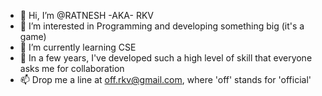 - 👋 Hi, I’m @RATNESH -AKA- RKV
- 👀 I’m interested in Programming and developing something big (it's a game)
- 🌱 I’m currently learning CSE
- 💞️ In a few years, I've developed such a high level of skill that everyone asks me for collaboration 
- 📫 Drop me a line at off.rkv@gmail.com, where 'off' stands for 'official'

<!---
RKV-777/RKV-777 is a ✨ special ✨ repository because its `README.md` (this file) appears on your GitHub profile.
You can click the Preview link to take a look at your changes.
--->
